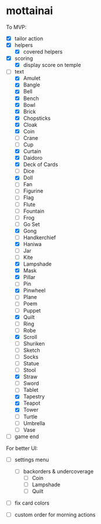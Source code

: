 # mottainai

To MVP:

- [x] tailor action
- [x] helpers
  - [x] covered helpers
- [x] scoring
  - [x] display score on temple
- [ ] text
  - [x] Amulet
   - [x] Bangle
   - [x] Bell
   - [x] Bench
   - [x] Bowl
   - [x] Brick
   - [x] Chopsticks
   - [x] Cloak
   - [x] Coin
   - [ ] Crane
   - [ ] Cup
   - [x] Curtain
   - [x] Daidoro
   - [x] Deck of Cards
   - [ ] Dice
   - [x] Doll
   - [ ] Fan
   - [ ] Figurine
   - [ ] Flag
   - [ ] Flute
   - [ ] Fountain
   - [ ] Frog
   - [ ] Go Set
   - [x] Gong
   - [ ] Handkerchief
   - [x] Haniwa
   - [ ] Jar
   - [ ] Kite
   - [x] Lampshade
   - [x] Mask
   - [x] Pillar
   - [ ] Pin
   - [x] Pinwheel
   - [ ] Plane
   - [ ] Poem
   - [ ] Puppet
   - [x] Quilt
   - [ ] Ring
   - [ ] Robe
   - [x] Scroll
   - [ ] Shuriken
   - [ ] Sketch
   - [ ] Socks
   - [ ] Statue
   - [ ] Stool
   - [x] Straw
   - [ ] Sword
   - [ ] Tablet
   - [x] Tapestry
   - [x] Teapot
   - [x] Tower
   - [ ] Turtle
   - [ ] Umbrella
   - [ ] Vase

- [ ] game end

For better UI:

- [ ] settings menu
  - [ ] backorders & undercoverage
    - [ ] Coin
    - [ ] Lampshade
    - [ ] Quilt
- [ ] fix card colors
- [ ] custom order for morning actions

